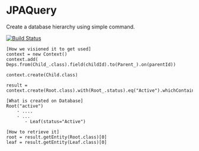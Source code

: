 JPAQuery
========
Create a database hierarchy using simple command.

[![Build Status](https://secure.travis-ci.org/varokas/jpaQuery.png)](http://travis-ci.org/varokas/jpaQuery)

    [How we visioned it to get used]
    context = new Context()
    context.add( Deps.from(Child_.class).field(childId).to(Parent_).on(parentId))

    context.create(Child.class)

    result = context.create(Root.class).with(Root_.status).eq("Active").whichContains(Leaf.class).with(Leaf_.status).

    [What is created on Database]
    Root("active")
        - ....
        - ...
           - Leaf(status="Active")

    [How to retrieve it]
    root = result.getEntity(Root.class)[0]
    leaf = result.getEntity(Leaf.class)[0]

